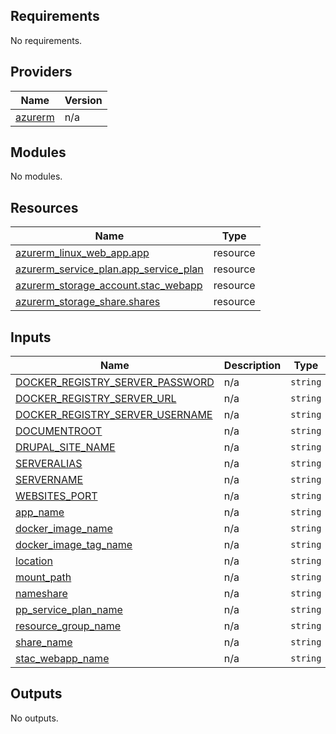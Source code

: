 ## Requirements

No requirements.

## Providers

| Name | Version |
|------|---------|
| <a name="provider_azurerm"></a> [azurerm](#provider\_azurerm) | n/a |

## Modules

No modules.

## Resources

| Name | Type |
|------|------|
| [azurerm_linux_web_app.app](https://registry.terraform.io/providers/hashicorp/azurerm/latest/docs/resources/linux_web_app) | resource |
| [azurerm_service_plan.app_service_plan](https://registry.terraform.io/providers/hashicorp/azurerm/latest/docs/resources/service_plan) | resource |
| [azurerm_storage_account.stac_webapp](https://registry.terraform.io/providers/hashicorp/azurerm/latest/docs/resources/storage_account) | resource |
| [azurerm_storage_share.shares](https://registry.terraform.io/providers/hashicorp/azurerm/latest/docs/resources/storage_share) | resource |

## Inputs

| Name | Description | Type | Default | Required |
|------|-------------|------|---------|:--------:|
| <a name="input_DOCKER_REGISTRY_SERVER_PASSWORD"></a> [DOCKER\_REGISTRY\_SERVER\_PASSWORD](#input\_DOCKER\_REGISTRY\_SERVER\_PASSWORD) | n/a | `string` | n/a | yes |
| <a name="input_DOCKER_REGISTRY_SERVER_URL"></a> [DOCKER\_REGISTRY\_SERVER\_URL](#input\_DOCKER\_REGISTRY\_SERVER\_URL) | n/a | `string` | n/a | yes |
| <a name="input_DOCKER_REGISTRY_SERVER_USERNAME"></a> [DOCKER\_REGISTRY\_SERVER\_USERNAME](#input\_DOCKER\_REGISTRY\_SERVER\_USERNAME) | n/a | `string` | n/a | yes |
| <a name="input_DOCUMENTROOT"></a> [DOCUMENTROOT](#input\_DOCUMENTROOT) | n/a | `string` | n/a | yes |
| <a name="input_DRUPAL_SITE_NAME"></a> [DRUPAL\_SITE\_NAME](#input\_DRUPAL\_SITE\_NAME) | n/a | `string` | n/a | yes |
| <a name="input_SERVERALIAS"></a> [SERVERALIAS](#input\_SERVERALIAS) | n/a | `string` | n/a | yes |
| <a name="input_SERVERNAME"></a> [SERVERNAME](#input\_SERVERNAME) | n/a | `string` | n/a | yes |
| <a name="input_WEBSITES_PORT"></a> [WEBSITES\_PORT](#input\_WEBSITES\_PORT) | n/a | `string` | n/a | yes |
| <a name="input_app_name"></a> [app\_name](#input\_app\_name) | n/a | `string` | n/a | yes |
| <a name="input_docker_image_name"></a> [docker\_image\_name](#input\_docker\_image\_name) | n/a | `string` | n/a | yes |
| <a name="input_docker_image_tag_name"></a> [docker\_image\_tag\_name](#input\_docker\_image\_tag\_name) | n/a | `string` | n/a | yes |
| <a name="input_location"></a> [location](#input\_location) | n/a | `string` | n/a | yes |
| <a name="input_mount_path"></a> [mount\_path](#input\_mount\_path) | n/a | `string` | n/a | yes |
| <a name="input_nameshare"></a> [nameshare](#input\_nameshare) | n/a | `string` | n/a | yes |
| <a name="input_pp_service_plan_name"></a> [pp\_service\_plan\_name](#input\_pp\_service\_plan\_name) | n/a | `string` | n/a | yes |
| <a name="input_resource_group_name"></a> [resource\_group\_name](#input\_resource\_group\_name) | n/a | `string` | n/a | yes |
| <a name="input_share_name"></a> [share\_name](#input\_share\_name) | n/a | `string` | n/a | yes |
| <a name="input_stac_webapp_name"></a> [stac\_webapp\_name](#input\_stac\_webapp\_name) | n/a | `string` | n/a | yes |

## Outputs

No outputs.
